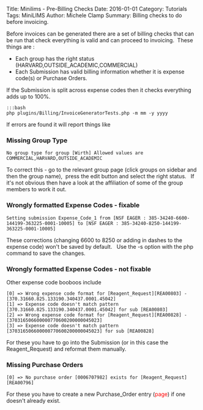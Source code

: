 Title: Minilims - Pre-Billing Checks
Date: 2016-01-01
Category: Tutorials
Tags: MiniLIMS
Author: Michele Clamp
Summary: Billing checks to do before invoicing.

Before invoices can be generated there are a set of billing checks that can be run that check everything is valid and can proceed to invoicing.  These things are : 

* Each group has the right status (HARVARD,OUTSIDE_ACADEMIC,COMMERCIAL) 
* Each Submission has valid billing information whether it is expense code(s) or Purchase Orders.  

If the Submission is split across expense codes then it checks everything adds up to 100%.

    :::bash
    php plugins/Billing/InvoiceGeneratorTests.php -m mm -y yyyy

If errors are found it will report things like

### Missing Group Type

    No group type for group [Wirth] Allowed values are COMMERCIAL,HARVARD,OUTSIDE_ACADEMIC

To correct this - go to the relevant group page (click groups on sidebar and then the group name),  press the edit button and select the right status.   If it's not obvious then have a look at the affiliation of some of the group members to work it out.

### Wrongly formatted Expense Codes - fixable

    Setting submission Expense_Code_1 from [NSF EAGER : 385-34240-6600-144199-363225-0001-10005] to [NSF EAGER : 385-34240-8250-144199-363225-0001-10005]

These corrections (changing 6600 to 8250 or adding in dashes to the expense code) won't be saved by default.   Use the -s option with the php command to save the changes.

### Wrongly formatted Expense Codes - not fixable

Other expense code booboos include

    [0] => Wrong expense code format for [Reagent_Request][REA00803] - [370.31660.825.133190.340437.0001.45042]
    [1] => Expense code doesn't match pattern [370.31660.825.133190.340437.0001.45042] for sub [REA00803]
    [2] => Wrong expense code format for [Reagent_Request][REA00828] - [370316506600000770600200000045023]
    [3] => Expense code doesn't match pattern [370316506600000770600200000045023] for sub [REA00828]

For these you have to go into the Submission (or in this case the Reagent_Request) and reformat them manually.

### Missing Purchase Orders

    [0] => No purchase order [0006707982] exists for [Reagent_Request][REA00796]

For these you have to create a new Purchase_Order entry (<span style="color: #ff0000;">page</span>) if one doesn't already exist.
